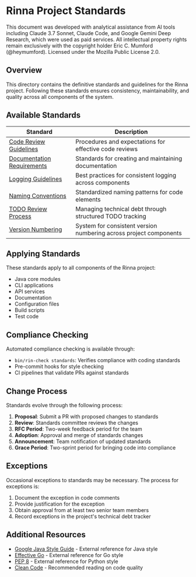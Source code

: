 # Rinna Project Standards

This document was developed with analytical assistance from AI tools including Claude 3.7 Sonnet, Claude Code, and Google Gemini Deep Research, which were used as paid services. All intellectual property rights remain exclusively with the copyright holder Eric C. Mumford (@heymumford). Licensed under the Mozilla Public License 2.0.

## Overview

This directory contains the definitive standards and guidelines for the Rinna project. Following these standards ensures consistency, maintainability, and quality across all components of the system.

## Available Standards

| Standard | Description |
|----------|-------------|
| [Code Review Guidelines](code-review-guidelines.md) | Procedures and expectations for effective code reviews |
| [Documentation Requirements](documentation-requirements.md) | Standards for creating and maintaining documentation |
| [Logging Guidelines](logging-guidelines.md) | Best practices for consistent logging across components |
| [Naming Conventions](naming-conventions.md) | Standardized naming patterns for code elements |
| [TODO Review Process](todo-review-process.md) | Managing technical debt through structured TODO tracking |
| [Version Numbering](version-numbering.md) | System for consistent version numbering across project components |

## Applying Standards

These standards apply to all components of the Rinna project:

- Java core modules
- CLI applications
- API services
- Documentation
- Configuration files
- Build scripts
- Test code

## Compliance Checking

Automated compliance checking is available through:

- `bin/rin-check standards`: Verifies compliance with coding standards
- Pre-commit hooks for style checking
- CI pipelines that validate PRs against standards

## Change Process

Standards evolve through the following process:

1. **Proposal**: Submit a PR with proposed changes to standards
2. **Review**: Standards committee reviews the changes
3. **RFC Period**: Two-week feedback period for the team
4. **Adoption**: Approval and merge of standards changes
5. **Announcement**: Team notification of updated standards
6. **Grace Period**: Two-sprint period for bringing code into compliance

## Exceptions

Occasional exceptions to standards may be necessary. The process for exceptions is:

1. Document the exception in code comments
2. Provide justification for the exception
3. Obtain approval from at least two senior team members
4. Record exceptions in the project's technical debt tracker

## Additional Resources

- [Google Java Style Guide](https://google.github.io/styleguide/javaguide.html) - External reference for Java style
- [Effective Go](https://golang.org/doc/effective_go) - External reference for Go style
- [PEP 8](https://www.python.org/dev/peps/pep-0008/) - External reference for Python style
- [Clean Code](https://www.oreilly.com/library/view/clean-code-a/9780136083238/) - Recommended reading on code quality